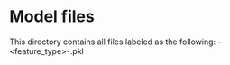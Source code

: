 
# Model files 

This directory contains all files labeled as the following: 
<model-name>-<feature_type>-<yyyy-mm-dd-hh-mm-ss>.pkl 

